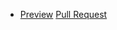 - [Preview](https://github.com/VenomSRT/home)
  [Pull Request](https://github.com/VenomSRT/home/compare/master...gh-pages?diff=unified)